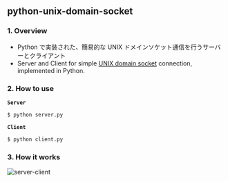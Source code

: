 ## python-unix-domain-socket
### 1. Overview
- Python で実装された、簡易的な UNIX ドメインソケット通信を行うサーバーとクライアント
- Server and Client for simple [UNIX domain socket](https://en.wikipedia.org/wiki/Unix_domain_socket) connection, implemented in Python.

### 2. How to use
**`Server`**
```sh
$ python server.py
```

**`Client`**
```sh
$ python client.py
```

### 3. How it works
![server-client](https://user-images.githubusercontent.com/16176484/115096697-3a148700-9f61-11eb-998d-265acfea9779.gif)

